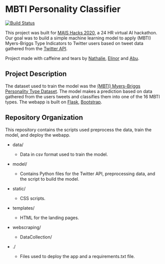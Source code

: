 # MBTI Personality Classifier 
[![Build Status](https://travis-ci.org/Nathalie-Elinor-Abu/mais-hacks-2020.svg?branch=master)](https://travis-ci.org/Nathalie-Elinor-Abu/mais-hacks-2020) 

This project was built for [MAIS Hacks 2020](https://maishacks.com/), a 24 HR virtual AI hackathon. Our goal was to build a simple machine learning model to apply (MBTI) Myers-Briggs Type Indicators to Twitter users based on tweet data gathered from the [Twitter API](https://developer.twitter.com/en/docs). 

Project made with caffeine and tears by [Nathalie](https://github.com/nredick), [Elinor](https://github.com/elinorpd) and [Abu](https://github.com/abubakardaud).

## Project Description

The dataset used to train the model was the [(MBTI) Myers-Briggs Personality Type Dataset](https://www.kaggle.com/datasnaek/mbti-type). The model makes a prediction based on data gathered from the users tweets and classifies them into one of the 16 MBTI types. The webapp is built on [Flask](https://flask.palletsprojects.com/en/1.1.x/), [Bootstrap](https://getbootstrap.com/).

## Repository Organization

This repository contains the scripts used preprocess the data, train the model, and deploy the webapp. 

- data/
  - Data in csv format used to train the model.

- model/
  - Contains Python files for the Twitter API, preprocessing data, and the script to build the model.

- static/
  - CSS scripts.

- templates/
  - HTML for the landing pages.

- webscraping/
  - DataCollection/	

- ./ 
  - Files used to deploy the app and a requirements.txt file. 
